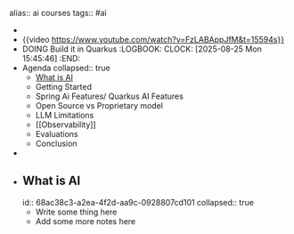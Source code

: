 alias:: ai courses
tags:: #ai

-
- {{video https://www.youtube.com/watch?v=FzLABAppJfM&t=15594s}}
- DOING Build it in Quarkus
  :LOGBOOK:
  CLOCK: [2025-08-25 Mon 15:45:46]
  :END:
- Agenda
  collapsed:: true
	- [What is AI](((68ac38c3-a2ea-4f2d-aa9c-0928807cd101)))
	- Getting Started
	- Spring Ai Features/ Quarkus AI Features
	- Open Source vs Proprietary model
	- LLM Limitations
	- [[Observability]]
	- Evaluations
	- Conclusion
-
- ## What is AI
  id:: 68ac38c3-a2ea-4f2d-aa9c-0928807cd101
  collapsed:: true
	- Write some thing here
	- Add some more notes here
